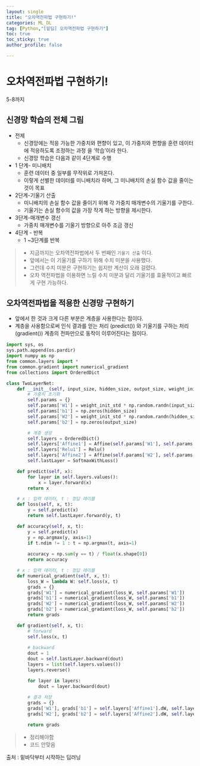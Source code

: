 ```yaml
---
layout: single
title: "오차역전파법 구현하기!"
categories: ML_DL
tag: [Python,"[밑딥] 오차역전파법 구현하기"]
toc: true
toc_sticky: true
author_profile: false

---
```


# 오차역전파법 구현하기!
5-8까지

## 신경망 학습의 전체 그림
- 전제 
	- 신경망에는 적응 가능한 가중치와 편향이 있고, 이 가중치와 편향을 훈련 데이터에 적응하도록 조정하는 과정 을 ‘학습’이라 한다. 
	- 신경망 학습은 다음과 같이 4단계로 수행
- 1 단계- 미니배치 
	- 훈련 데이터 중 일부를 무작위로 가져온다. 
	- 이렇게 선별한 데이터를 미니배치라 하며, 그 미니배치의 손실 함수 값을 줄이는 것이 목표
- 2단계-기울기 산출 
	- 미니배치의 손실 함수 값을 줄이기 위해 각 가중치 매개변수의 기울기를 구한다. 
	- 기울기는 손실 함수의 값을 가장 작게 하는 방향을 제시한다. 
- 3단계-매개변수 갱신 
	- 가중치 매개변수를 기울기 방향으로 아주 조금 갱신 
- 4단계 - 반복 
	- 1 ~3단계를 반복

>- 지금까지는 오차역전파법에서 두 번째인 `기울기 산출` 이다.
>- 앞에서는 이 기울기를 구하기 위해 수치 미분을 사용했다.
>- 그런데 수치 미분은 구현하기는 쉽지만 계산이 오래 걸렸다.
>- 오차 역전파법을 이용하면 느릴 수치 미분과 달리 기울기를 효율적이고 빠르게 구현 가능하다.


## 오차역전파법을 적용한 신경망 구현하기
- 앞에서 한 것과 크게 다른 부분은 계층을 사용한다는 점이다.
- 계층을 사용함으로써 인식 결과를 얻는 처리 (predict()) 와 기울기를 구하는 처리(gradient()) 계층의 전파만으로 동작이 이루어진다는 점이다.

```python
import sys, os
sys.path.append(os.pardir)
import numpy as np
from common.layers import *
from common.gradient import numerical_gradient
from collections import OrderedDict

class TwoLayerNet:
    def __init__(self, input_size, hidden_size, output_size, weight_init_std = 0.01):
        # 가중치 초기화
        self.params = {}
        self.params['W1'] = weight_init_std * np.random.randn(input_size, hidden_size)
        self.params['b1'] = np.zeros(hidden_size)
        self.params['W2'] = weight_init_std * np.random.randn(hidden_size, output_size)
        self.params['b2'] = np.zeros(output_size)

        # 계층 생성
        self.layers = OrderedDict()
        self.layers['Affine1'] = Affine(self.params['W1'], self.params['b1'])
        self.layers['Relu1'] = Relu()
        self.layers['Affine2'] = Affine(self.params['W2'], self.params['b2'])
        self.lastLayer = SoftmaxWithLoss()

    def predict(self, x):
        for layer in self.layers.values():
            x = layer.forward(x)
        return x

    # x : 입력 데이터, t : 정답 레이블
    def loss(self, x, t):
        y = self.predict(x)
        return self.lastLayer.forward(y, t)

    def accuracy(self, x, t):
        y = self.predict(x)
        y = np.argmax(y, axis=1)
        if t.ndim != 1 : t = np.argmax(t, axis=1)
        
        accuracy = np.sum(y == t) / float(x.shape[0])
        return accuracy

    # x : 입력 데이터, t : 정답 레이블
    def numerical_gradient(self, x, t):
        loss_W = lambda W: self.loss(x, t)
        grads = {}
        grads['W1'] = numerical_gradient(loss_W, self.params['W1'])
        grads['b1'] = numerical_gradient(loss_W, self.params['b1'])
        grads['W2'] = numerical_gradient(loss_W, self.params['W2'])
        grads['b2'] = numerical_gradient(loss_W, self.params['b2'])
        return grads

    def gradient(self, x, t):
        # forward
        self.loss(x, t)
  
        # backward
        dout = 1
        dout = self.lastLayer.backward(dout)
        layers = list(self.layers.values())
        layers.reverse()

        for layer in layers:
            dout = layer.backward(dout)
            
        # 결과 저장
        grads = {}
        grads['W1'], grads['b1'] = self.layers['Affine1'].dW, self.layers['Affine1'].db
        grads['W2'], grads['b2'] = self.layers['Affine2'].dW, self.layers['Affine2'].db

        return grads
```

>- 정리해야함
>- 코드 안맞음







출처 : 밑바닥부터 시작하는 딥러닝